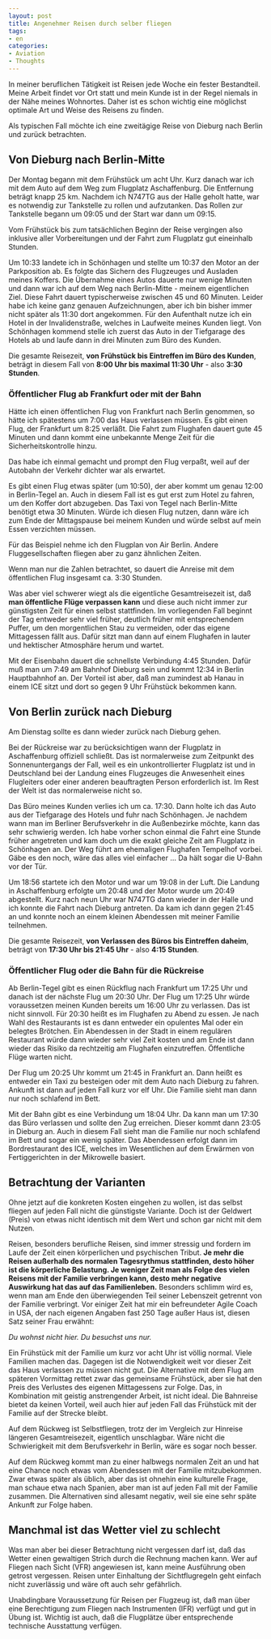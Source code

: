 ```yaml
---
layout: post
title: Angenehmer Reisen durch selber fliegen
tags:
- en
categories:
- Aviation
- Thoughts
---
```

In meiner beruflichen Tätigkeit ist Reisen jede Woche ein fester Bestandteil. Meine Arbeit findet vor Ort statt und mein Kunde ist in der Regel niemals in der Nähe meines Wohnortes. Daher ist es schon wichtig eine möglichst optimale Art und Weise des Reisens zu finden.

Als typischen Fall möchte ich eine zweitägige Reise von Dieburg nach Berlin und zurück betrachten.

## Von Dieburg nach Berlin-Mitte

Der Montag begann mit dem Frühstück um acht Uhr. Kurz danach war ich mit dem Auto auf dem Weg zum Flugplatz Aschaffenburg. Die Entfernung beträgt knapp 25 km. Nachdem ich N747TG aus der Halle geholt hatte, war es notwendig zur Tankstelle zu rollen und aufzutanken. Das Rollen zur Tankstelle begann um 09:05 und der Start war dann um 09:15.

Vom Frühstück bis zum tatsächlichen Beginn der Reise vergingen also inklusive aller Vorbereitungen und der Fahrt zum Flugplatz gut eineinhalb Stunden.

Um 10:33 landete ich in Schönhagen und stellte um 10:37 den Motor an der Parkposition ab. Es folgte das Sichern des Flugzeuges und Ausladen meines Koffers. Die Übernahme eines Autos dauerte nur wenige Minuten und dann war ich auf dem Weg nach Berlin-Mitte - meinem eigentlichen Ziel. Diese Fahrt dauert typischerweise zwischen 45 und 60 Minuten. Leider habe ich keine ganz genauen Aufzeichnungen, aber ich bin bisher immer nicht später als 11:30 dort angekommen. Für den Aufenthalt nutze ich ein Hotel in der Invalidenstraße, welches in Laufweite meines Kunden liegt. Von Schönhagen kommend stelle ich zuerst das Auto in der Tiefgarage des Hotels ab und laufe dann in drei Minuten zum Büro des Kunden.

Die gesamte Reisezeit, __von Frühstück bis Eintreffen im Büro des Kunden__, beträgt in diesem Fall von __8:00 Uhr bis maximal 11:30 Uhr__ - also __3:30 Stunden__.

### Öffentlicher Flug ab Frankfurt oder mit der Bahn

Hätte ich einen öffentlichen Flug von Frankfurt nach Berlin genommen, so hätte ich spätestens um 7:00 das Haus verlassen müssen. Es gibt einen Flug, der Frankfurt um 8:25 verläßt. Die Fahrt zum Flughafen dauert gute 45 Minuten und dann kommt eine unbekannte Menge Zeit für die Sicherheitskontrolle hinzu. 

Das habe ich einmal gemacht und prompt den Flug verpaßt, weil auf der Autobahn der Verkehr dichter war als erwartet.

Es gibt einen Flug etwas später (um 10:50), der aber kommt um genau 12:00 in Berlin-Tegel an. Auch in diesem Fall ist es gut erst zum Hotel zu fahren, um den Koffer dort abzugeben. Das Taxi von Tegel nach Berlin-Mitte benötigt etwa 30 Minuten. Würde ich diesen Flug nutzen, dann wäre ich zum Ende der Mittagspause bei meinem Kunden und würde selbst auf mein Essen verzichten müssen.

Für das Beispiel nehme ich den Flugplan von Air Berlin. Andere Fluggesellschaften fliegen aber zu ganz ähnlichen Zeiten.

Wenn man nur die Zahlen betrachtet, so dauert die Anreise mit dem öffentlichen Flug insgesamt ca. 3:30 Stunden.

Was aber viel schwerer wiegt als die eigentliche Gesamtreisezeit ist, daß __man öffentliche Flüge verpassen kann__ und diese auch nicht immer zur günstigsten Zeit für einen selbst stattfinden. Im vorliegenden Fall beginnt der Tag entweder sehr viel früher, deutlich früher mit entsprechendem Puffer, um den morgentlichen Stau zu vermeiden, oder das eigene Mittagessen fällt aus. Dafür sitzt man dann auf einem Flughafen in lauter und hektischer Atmosphäre herum und wartet.

Mit der Eisenbahn dauert die schnellste Verbindung 4:45 Stunden. Dafür muß man um 7:49 am Bahnhof Dieburg sein und kommt 12:34 in Berlin Hauptbahnhof an. Der Vorteil ist aber, daß man zumindest ab Hanau in einem ICE sitzt und dort so gegen 9 Uhr Frühstück bekommen kann.

## Von Berlin zurück nach Dieburg

Am Dienstag sollte es dann wieder zurück nach Dieburg gehen. 

Bei der Rückreise war zu berücksichtigen wann der Flugplatz in Aschaffenburg offiziell schließt. Das ist normalerweise zum Zeitpunkt des Sonnenuntergangs der Fall, weil es ein unkontrollierter Flugplatz ist und in Deutschland bei der Landung eines Flugzeuges die Anwesenheit eines Flugleiters oder einer anderen beauftragten Person erforderlich ist. Im Rest der Welt ist das normalerweise nicht so.

Das Büro meines Kunden verlies ich um ca. 17:30. Dann holte ich das Auto aus der Tiefgarage des Hotels und fuhr nach Schönhagen. Je nachdem wann man im Berliner Berufsverkehr in die Außenbezirke möchte, kann das sehr schwierig werden. Ich habe vorher schon einmal die Fahrt eine Stunde früher angetreten und kam doch um die exakt gleiche Zeit am Flugplatz in Schönhagen an. Der Weg führt am ehemaligen Flughafen Tempelhof vorbei. Gäbe es den noch, wäre das alles viel einfacher ... Da hält sogar die U-Bahn vor der Tür.

Um 18:56 startete ich den Motor und war um 19:08 in der Luft. Die Landung in Aschaffenburg erfolgte um 20:48 und der Motor wurde um 20:49 abgestellt. Kurz nach neun Uhr war N747TG dann wieder in der Halle und ich konnte die Fahrt nach Dieburg antreten. Da kam ich dann gegen 21:45 an und konnte noch an einem kleinen Abendessen mit meiner Familie teilnehmen.

Die gesamte Reisezeit, __von Verlassen des Büros bis Eintreffen daheim__, beträgt von __17:30 Uhr bis 21:45 Uhr__ - also __4:15 Stunden__.

### Öffentlicher Flug oder die Bahn für die Rückreise

Ab Berlin-Tegel gibt es einen Rückflug nach Frankfurt um 17:25 Uhr und danach ist der nächste Flug um 20:30 Uhr. Der Flug um 17:25 Uhr würde voraussetzen meinen Kunden bereits um 16:00 Uhr zu verlassen. Das ist nicht sinnvoll. Für 20:30 heißt es im Flughafen zu Abend zu essen. Je nach Wahl des Restaurants ist es dann entweder ein opulentes Mal oder ein belegtes Brötchen. Ein Abendessen in der Stadt in einem regulären Restaurant würde dann wieder sehr viel Zeit kosten und am Ende ist dann wieder das Risiko da rechtzeitig am Flughafen einzutreffen. Öffentliche Flüge warten nicht.

Der Flug um 20:25 Uhr kommt um 21:45 in Frankfurt an. Dann heißt es entweder ein Taxi zu besteigen oder mit dem Auto nach Dieburg zu fahren. Ankunft ist dann auf jeden Fall kurz vor elf Uhr. Die Familie sieht man dann nur noch schlafend im Bett.

Mit der Bahn gibt es eine Verbindung um 18:04 Uhr. Da kann man um 17:30 das Büro verlassen und sollte den Zug erreichen. Dieser kommt dann 23:05 in Dieburg an. Auch in diesem Fall sieht man die Familie nur noch schlafend im Bett und sogar ein wenig später. Das Abendessen erfolgt dann im Bordrestaurant des ICE, welches im Wesentlichen auf dem Erwärmen von Fertiggerichten in der Mikrowelle basiert.

## Betrachtung der Varianten

Ohne jetzt auf die konkreten Kosten eingehen zu wollen, ist das selbst fliegen auf jeden Fall nicht die günstigste Variante. Doch ist der Geldwert (Preis) von etwas nicht identisch mit dem Wert und schon gar nicht mit dem Nutzen.

Reisen, besonders berufliche Reisen, sind immer stressig und fordern im Laufe der Zeit einen körperlichen und psychischen Tribut. __Je mehr die Reisen außerhalb des normalen Tagesrythmus stattfinden, desto höher ist die körperliche Belastung. Je weniger Zeit man als Folge des vielen Reisens mit der Familie verbringen kann, desto mehr negative Auswirkung hat das auf das Familienleben.__ Besonders schlimm wird es, wenn man am Ende den überwiegenden Teil seiner Lebenszeit getrennt von der Familie verbringt. Vor einiger Zeit hat mir ein befreundeter Agile Coach in USA, der nach eigenen Angaben fast 250 Tage außer Haus ist, diesen Satz seiner Frau erwähnt:

_Du wohnst nicht hier. Du besuchst uns nur._

Ein Frühstück mit der Familie um kurz vor acht Uhr ist völlig normal. Viele Familien machen das. Dagegen ist die Notwendigkeit weit vor dieser Zeit das Haus verlassen zu müssen nicht gut. Die Alternative mit dem Flug am späteren Vormittag rettet zwar das gemeinsame Frühstück, aber sie hat den Preis des Verlustes des eigenen Mittagessens zur Folge. Das, in Kombination mit geistig anstrengender Arbeit, ist nicht ideal. Die Bahnreise bietet da keinen Vorteil, weil auch hier auf jeden Fall das Frühstück mit der Familie auf der Strecke bleibt.

Auf dem Rückweg ist Selbstfliegen, trotz der im Vergleich zur Hinreise längeren Gesamtreisezeit, eigentlich unschlagbar. Wäre nicht die Schwierigkeit mit dem Berufsverkehr in Berlin, wäre es sogar noch besser.

Auf dem Rückweg kommt man zu einer halbwegs normalen Zeit an und hat eine Chance noch etwas vom Abendessen mit der Familie mitzubekommen. Zwar etwas später als üblich, aber das ist ohnehin eine kulturelle Frage, man schaue etwa nach Spanien, aber man ist auf jeden Fall mit der Familie zusammen. Die Alternativen sind allesamt negativ, weil sie eine sehr späte Ankunft zur Folge haben.

## Manchmal ist das Wetter viel zu schlecht

Was man aber bei dieser Betrachtung nicht vergessen darf ist, daß das Wetter einen gewaltigen Strich durch die Rechnung machen kann. Wer auf Fliegen nach Sicht (VFR) angewiesen ist, kann meine Ausführung oben getrost vergessen. Reisen unter Einhaltung der Sichtflugregeln geht einfach nicht zuverlässig und wäre oft auch sehr gefährlich.

Unabdingbare Voraussetzung für Reisen per Flugzeug ist, daß man über eine Berechtigung zum Fliegen nach Instrumenten (IFR) verfügt und gut in Übung ist. Wichtig ist auch, daß die Flugplätze über entsprechende technische Ausstattung verfügen.